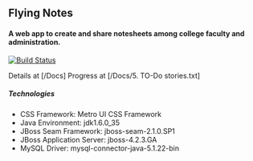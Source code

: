 Flying Notes
------------

#### A web app to create and share notesheets among college faculty and administration.

[![Build Status](https://travis-ci.org/ice1mind/FlyingNotes.png)](https://travis-ci.org/ice1mind/FlyingNotes)

Details at [/Docs]
Progress at [/Docs/5. TO-Do stories.txt]

##### Technologies

- CSS Framework: Metro UI CSS Framework
- Java Environment: jdk1.6.0_35
- JBoss Seam Framework: jboss-seam-2.1.0.SP1
- JBoss Application Server: jboss-4.2.3.GA
- MySQL Driver: mysql-connector-java-5.1.22-bin